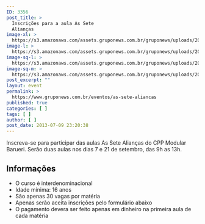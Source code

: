 ```yaml
---
ID: 3356
post_title: >
  Inscrições para a aula As Sete
  Alianças
image-xl: >
  https://s3.amazonaws.com/assets.gruponews.com.br/gruponews/uploads/2013/06/cppm-barueri.jpg
image-l: >
  https://s3.amazonaws.com/assets.gruponews.com.br/gruponews/uploads/2013/06/cppm-barueri.jpg
image-sq-l: >
  https://s3.amazonaws.com/assets.gruponews.com.br/gruponews/uploads/2013/06/cppm-barueri.jpg
image-sq-m: >
  https://s3.amazonaws.com/assets.gruponews.com.br/gruponews/uploads/2013/06/cppm-barueri-720x353.jpg
post_excerpt: ""
layout: event
permalink: >
  https://www.gruponews.com.br/eventos/as-sete-aliancas
published: true
categories: [ ]
tags: [ ]
author: [ ]
post_date: 2013-07-09 23:20:38
---
```

Inscreva-se para participar das aulas As Sete Alianças do CPP Modular Barueri. Serão duas aulas nos dias 7 e 21 de setembro, das 9h as 13h.
<h2>Informações</h2>
<ul>
	<li>O curso é interdenominacional</li>
	<li>Idade mínima: 16 anos</li>
	<li>São apenas 30 vagas por matéria</li>
	<li>Apenas serão aceita inscrições pelo formulário abaixo</li>
	<li>O pagamento devera ser feito apenas em dinheiro na primeira aula de cada matéria</li>
</ul>
